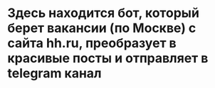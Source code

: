 # Здесь находится бот, который берет вакансии (по Москве) с сайта hh.ru, преобразует в красивые посты и отправляет в telegram канал
